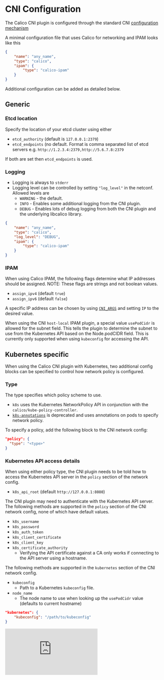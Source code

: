 # CNI Configuration

The Calico CNI plugin is configured through the standard CNI [configuration mechanism](https://github.com/appc/cni/blob/master/SPEC.md#network-configuration)

A minimal configuration file that uses Calico for networking and IPAM looks like this
```json
{
    "name": "any_name",
    "type": "calico",
    "ipam": {
        "type": "calico-ipam"
    }
}
```

Additional configuration can be added as detailed below.

## Generic
### Etcd location
Specify the location of your etcd cluster using either
* `etcd_authority` (default is `127.0.0.1:2379`)
* `etcd_endpoints` (no default. Format is comma separated list of etcd servers e.g. `http://1.2.3.4:2379,http://5.6.7.8:2379`

If both are set then `etcd_endpoints` is used.

### Logging
* Logging is always to `stderr`
* Logging level can be controlled by setting `"log_level"` in the netconf. Allowed levels are
  * `WARNING` - the default.
  * `INFO` - Enables some additional logging from the CNI plugin.
  * `DEBUG` - Enables lots of debug logging from both the CNI plugin and the underlying libcalico library.

```json
{
    "name": "any_name",
    "type": "calico",
    "log_level": "DEBUG",
    "ipam": {
        "type": "calico-ipam"
    }
}
```

### IPAM
When using Calico IPAM, the following flags determine what IP addresses should be assigned. NOTE: These flags are strings and not boolean values.
* `assign_ipv4` (default `true`)
* `assign_ipv6` (default `false`)

A specific IP address can be chosen by using [`CNI_ARGS`](https://github.com/appc/cni/blob/master/SPEC.md#parameters) and setting `IP` to the desired value.

When using the CNI `host-local` IPAM plugin, a special value `usePodCidr` is allowed for the subnet field.  This tells the plugin to determine the subnet to use from the Kubernetes API based on the Node.podCIDR field.  This is currently only supported when using `kubeconfig` for accessing the API. 

## Kubernetes specific

When using the Calico CNI plugin with Kubernetes, two additional config blocks can be specified to control how network policy is configured.

### Type
The type specifies which policy scheme to use.

* `k8s` uses the Kubernetes NetworkPolicy API in conjunction with the `calico/kube-policy-controller`.
* [`k8s-annotations`](https://github.com/projectcalico/calico-containers/blob/v0.20.0/docs/cni/kubernetes/AnnotationPolicy.md) is deprecated and uses annotations on pods to specify network policy.

To specify a policy, add the following block to the CNI network config:

```json
"policy": {
  "type": "<type>"
}
```

### Kubernetes API access details
When using either policy type, the CNI plugin needs to be told how to access the Kubernetes API server in the `policy` section of the network config.
* `k8s_api_root` (default `http://127.0.0.1:8080`)

The CNI plugin may need to authenticate with the Kubernetes API server. The following methods are supported in the `policy` section of the CNI network config, none of which have default values.
* `k8s_username`
* `k8s_password`
* `k8s_auth_token`
* `k8s_client_certificate`
* `k8s_client_key`
* `k8s_certificate_authority`
	* Verifying the API certificate against a CA only works if connecting to the API server using a hostname.

The following methods are supported in the `kubernetes` section of the CNI network config.
* `kubeconfig`
	* Path to a Kubernetes `kubeconfig` file.
* `node_name`
    * The node name to use when looking up the `usePodCidr` value (defaults to current hostname)

```json
"kubernetes": {
    "kubeconfig": "/path/to/kubeconfig"
}
```


[![Analytics](https://calico-ga-beacon.appspot.com/UA-52125893-3/calico-cni/configuration.md?pixel)](https://github.com/igrigorik/ga-beacon)
